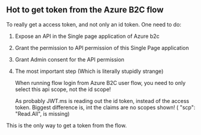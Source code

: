 ## Hot to get token from the Azure B2C flow

To really get a access token, and not only an id token.
One need to do:

1. Expose an API in the Single page application of Azure b2c
2. Grant the permission to API permission of this Single Page application
3. Grant Admin consent for the API permission
4. The most important step (Which is literally stupidly strange)

   When running flow login from Azure B2C user flow, you need to only select this api scope, not the id scope!

   As probably JWT.ms is reading out the id token, instead of the access token.
   Biggest difference is, int the claims are no scopes shown! ( "scp": "Read.All", is missing)


This is the only way to get a token from the flow.

```javascript